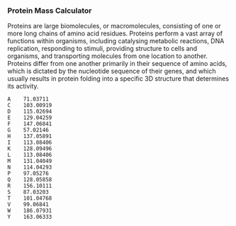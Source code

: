 ### Protein Mass Calculator


Proteins are large biomolecules, or macromolecules, consisting of one or more long chains of amino acid residues. Proteins perform a vast array of functions within organisms, including catalysing metabolic reactions, DNA replication, responding to stimuli, providing structure to cells and organisms, and transporting molecules from one location to another. Proteins differ from one another primarily in their sequence of amino acids, which is dictated by the nucleotide sequence of their genes, and which usually results in protein folding into a specific 3D structure that determines its activity.


    A    71.03711
    C    103.00919
    D    115.02694
    E    129.04259
    F    147.06841
    G    57.02146
    H    137.05891
    I    113.08406
    K    128.09496
    L    113.08406
    M    131.04049
    N    114.04293
    P    97.05276
    Q    128.05858
    R    156.10111
    S    87.03203
    T    101.04768
    V    99.06841
    W    186.07931
    Y    163.06333
